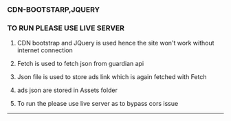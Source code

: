 
### CDN-BOOTSTARP,JQUERY
### TO RUN PLEASE USE LIVE SERVER



1. CDN bootstrap and JQuery is used hence the site won't work without internet connection<br>

2. Fetch is used to fetch json from guardian api <br>
3. Json file is used to store ads link which is again fetched with Fetch<br>
4. ads json are stored in Assets folder<br>
5. To run the please use live server as to bypass cors issue
------------------------------------------------------------------------------------------------------------
